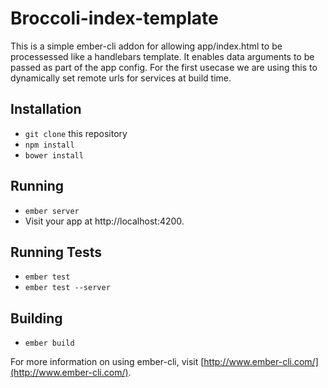 # Broccoli-index-template

This is a simple ember-cli addon for allowing app/index.html to be processessed like a handlebars template.  It enables data arguments to be passed as part of the app config.  For the first usecase we are using this to dynamically set remote urls for services at build time.

## Installation

* `git clone` this repository
* `npm install`
* `bower install`

## Running

* `ember server`
* Visit your app at http://localhost:4200.

## Running Tests

* `ember test`
* `ember test --server`

## Building

* `ember build`

For more information on using ember-cli, visit [http://www.ember-cli.com/](http://www.ember-cli.com/).
